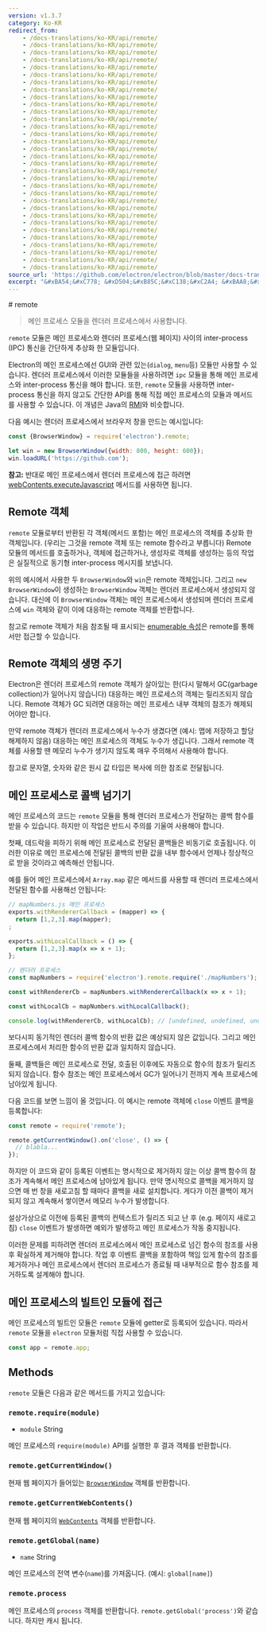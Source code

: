 ```yaml
---
version: v1.3.7
category: Ko-KR
redirect_from:
    - /docs-translations/ko-KR/api/remote/
    - /docs-translations/ko-KR/api/remote/
    - /docs-translations/ko-KR/api/remote/
    - /docs-translations/ko-KR/api/remote/
    - /docs-translations/ko-KR/api/remote/
    - /docs-translations/ko-KR/api/remote/
    - /docs-translations/ko-KR/api/remote/
    - /docs-translations/ko-KR/api/remote/
    - /docs-translations/ko-KR/api/remote/
    - /docs-translations/ko-KR/api/remote/
    - /docs-translations/ko-KR/api/remote/
    - /docs-translations/ko-KR/api/remote/
    - /docs-translations/ko-KR/api/remote/
    - /docs-translations/ko-KR/api/remote/
    - /docs-translations/ko-KR/api/remote/
    - /docs-translations/ko-KR/api/remote/
    - /docs-translations/ko-KR/api/remote/
    - /docs-translations/ko-KR/api/remote/
    - /docs-translations/ko-KR/api/remote/
    - /docs-translations/ko-KR/api/remote/
    - /docs-translations/ko-KR/api/remote/
    - /docs-translations/ko-KR/api/remote/
    - /docs-translations/ko-KR/api/remote/
    - /docs-translations/ko-KR/api/remote/
    - /docs-translations/ko-KR/api/remote/
    - /docs-translations/ko-KR/api/remote/
    - /docs-translations/ko-KR/api/remote/
    - /docs-translations/ko-KR/api/remote/
    - /docs-translations/ko-KR/api/remote/
    - /docs-translations/ko-KR/api/remote/
    - /docs-translations/ko-KR/api/remote/
    - /docs-translations/ko-KR/api/remote/
source_url: 'https://github.com/electron/electron/blob/master/docs-translations/ko-KR/api/remote.md'
excerpt: "&#xBA54;&#xC778; &#xD504;&#xB85C;&#xC138;&#xC2A4; &#xBAA8;&#xB4C8;&#xC744; &#xB80C;&#xB354;&#xB7EC; &#xD504;&#xB85C;&#xC138;&#xC2A4;&#xC5D0;&#xC11C; &#xC0AC;&#xC6A9;&#xD569;&#xB2C8;&#xB2E4;."
---
```


﻿# remote

> 메인 프로세스 모듈을 렌더러 프로세스에서 사용합니다.

`remote` 모듈은 메인 프로세스와 렌더러 프로세스(웹 페이지) 사이의 inter-process
(IPC) 통신을 간단하게 추상화 한 모듈입니다.

Electron의 메인 프로세스에선 GUI와 관련 있는(`dialog`, `menu`등) 모듈만 사용할 수
있습니다. 렌더러 프로세스에서 이러한 모듈들을 사용하려면 `ipc` 모듈을 통해 메인
프로세스와 inter-process 통신을 해야 합니다. 또한, `remote` 모듈을 사용하면
inter-process 통신을 하지 않고도 간단한 API를 통해 직접 메인 프로세스의 모듈과
메서드를 사용할 수 있습니다. 이 개념은 Java의 [RMI][rmi]와 비슷합니다.

다음 예시는 렌더러 프로세스에서 브라우저 창을 만드는 예시입니다:

```javascript
const {BrowserWindow} = require('electron').remote;

let win = new BrowserWindow({width: 800, height: 600});
win.loadURL('https://github.com');
```

**참고:** 반대로 메인 프로세스에서 렌더러 프로세스에 접근 하려면 [webContents.executeJavascript](http://electron.atom.io/docs/api/web-contents#webcontentsexecutejavascriptcode-usergesture-callback)
메서드를 사용하면 됩니다.

## Remote 객체

`remote` 모듈로부터 반환된 각 객체(메서드 포함)는 메인 프로세스의 객체를 추상화 한
객체입니다. (우리는 그것을 remote 객체 또는 remote 함수라고 부릅니다) Remote 모듈의
메서드를 호출하거나, 객체에 접근하거나, 생성자로 객체를 생성하는 등의 작업은 실질적으로
동기형 inter-process 메시지를 보냅니다.

위의 예시에서 사용한 두 `BrowserWindow`와 `win`은 remote 객체입니다. 그리고
`new BrowserWindow`이 생성하는 `BrowserWindow` 객체는 렌더러 프로세스에서 생성되지
않습니다. 대신에 이 `BrowserWindow` 객체는 메인 프로세스에서 생성되며 렌더러
프로세스에 `win` 객체와 같이 이에 대응하는 remote 객체를 반환합니다.

참고로 remote 객체가 처음 참조될 때 표시되는
[enumerable 속성](https://developer.mozilla.org/ko/docs/Web/JavaScript/Enumerability_and_ownership_of_properties)은
remote를 통해서만 접근할 수 있습니다.

## Remote 객체의 생명 주기

Electron은 렌더러 프로세스의 remote 객체가 살아있는 한(다시 말해서 GC(garbage
collection)가 일어나지 않습니다) 대응하는 메인 프로세스의 객체는 릴리즈되지 않습니다.
Remote 객체가 GC 되려면 대응하는 메인 프로세스 내부 객체의 참조가 해제되어야만 합니다.

만약 remote 객체가 렌더러 프로세스에서 누수가 생겼다면 (예시: 맵에 저장하고 할당
해제하지 않음) 대응하는 메인 프로세스의 객체도 누수가 생깁니다. 그래서 remote 객체를
사용할 땐 메모리 누수가 생기지 않도록 매우 주의해서 사용해야 합니다.

참고로 문자열, 숫자와 같은 원시 값 타입은 복사에 의한 참조로 전달됩니다.

## 메인 프로세스로 콜백 넘기기

메인 프로세스의 코드는 `remote` 모듈을 통해 렌더러 프로세스가 전달하는 콜백 함수를
받을 수 있습니다. 하지만 이 작업은 반드시 주의를 기울여 사용해야 합니다.

첫째, 데드락을 피하기 위해 메인 프로세스로 전달된 콜백들은 비동기로 호출됩니다. 이러한
이유로 메인 프로세스에 전달된 콜백의 반환 값을 내부 함수에서 언제나 정상적으로 받을
것이라고 예측해선 안됩니다.

예를 들어 메인 프로세스에서 `Array.map` 같은 메서드를 사용할 때 렌더러 프로세스에서
전달된 함수를 사용해선 안됩니다:

```javascript
// mapNumbers.js 메인 프로세스
exports.withRendererCallback = (mapper) => {
  return [1,2,3].map(mapper);
;

exports.withLocalCallback = () => {
  return [1,2,3].map(x => x + 1);
};
```

```javascript
// 렌더러 프로세스
const mapNumbers = require('electron').remote.require('./mapNumbers');

const withRendererCb = mapNumbers.withRendererCallback(x => x + 1);

const withLocalCb = mapNumbers.withLocalCallback();

console.log(withRendererCb, withLocalCb); // [undefined, undefined, undefined], [2, 3, 4]
```

보다시피 동기적인 렌더러 콜백 함수의 반환 값은 예상되지 않은 값입니다. 그리고 메인
프로세스에서 처리한 함수의 반환 값과 일치하지 않습니다.

둘째, 콜백들은 메인 프로세스로 전달, 호출된 이후에도 자동으로 함수의 참조가 릴리즈 되지
않습니다. 함수 참조는 메인 프로세스에서 GC가 일어나기 전까지 계속 프로세스에 남아있게
됩니다.

다음 코드를 보면 느낌이 올 것입니다. 이 예시는 remote 객체에 `close` 이벤트 콜백을
등록합니다:

```javascript
const remote = require('remote');

remote.getCurrentWindow().on('close', () => {
  // blabla...
});
```

하지만 이 코드와 같이 등록된 이벤트는 명시적으로 제거하지 않는 이상 콜백 함수의 참조가
계속해서 메인 프로세스에 남아있게 됩니다. 만약 명시적으로 콜백을 제거하지 않으면 매 번
창을 새로고침 할 때마다 콜백을 새로 설치합니다. 게다가 이전 콜백이 제거되지 않고
계속해서 쌓이면서 메모리 누수가 발생합니다.

설상가상으로 이전에 등록된 콜백의 컨텍스트가 릴리즈 되고 난 후 (e.g. 페이지 새로고침)
`close` 이벤트가 발생하면 예외가 발생하고 메인 프로세스가 작동 중지됩니다.

이러한 문제를 피하려면 렌더러 프로세스에서 메인 프로세스로 넘긴 함수의 참조를 사용 후
확실하게 제거해야 합니다. 작업 후 이벤트 콜백을 포함하여 책임 있게 함수의 참조를
제거하거나 메인 프로세스에서 렌더러 프로세스가 종료될 때 내부적으로 함수 참조를
제거하도록 설계해야 합니다.

## 메인 프로세스의 빌트인 모듈에 접근

메인 프로세스의 빌트인 모듈은 `remote` 모듈에 getter로 등록되어 있습니다. 따라서
`remote` 모듈을 `electron` 모듈처럼 직접 사용할 수 있습니다.

```javascript
const app = remote.app;
```

## Methods

`remote` 모듈은 다음과 같은 메서드를 가지고 있습니다:

### `remote.require(module)`

* `module` String

메인 프로세스의 `require(module)` API를 실행한 후 결과 객체를 반환합니다.

### `remote.getCurrentWindow()`

현재 웹 페이지가 들어있는 [`BrowserWindow`](http://electron.atom.io/docs/api/browser-window) 객체를 반환합니다.

### `remote.getCurrentWebContents()`

현재 웹 페이지의 [`WebContents`](http://electron.atom.io/docs/api/web-contents) 객체를 반환합니다.

### `remote.getGlobal(name)`

* `name` String

메인 프로세스의 전역 변수(`name`)를 가져옵니다. (예시: `global[name]`)

### `remote.process`

메인 프로세스의 `process` 객체를 반환합니다. `remote.getGlobal('process')`와
같습니다. 하지만 캐시 됩니다.

[rmi]: http://en.wikipedia.org/wiki/Java_remote_method_invocation
